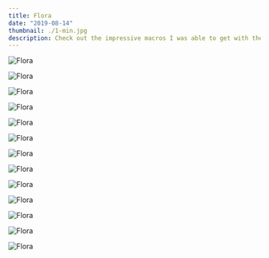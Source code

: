 ```yaml
---
title: Flora
date: "2019-08-14"
thumbnail: ./1-min.jpg
description: Check out the impressive macros I was able to get with these flowers in Chicago/Montreal.
---
```


<div class="kg-card kg-image-card kg-width-full">

![Flora](./2-min.jpg)

</div>

<div class="kg-card kg-image-card kg-width-full">

![Flora](./3-min.jpg)

</div>

<div class="kg-card kg-image-card kg-width-full">

![Flora](./4-min.jpg)

</div>

<div class="kg-card kg-image-card kg-width-full">

![Flora](./5-min.jpg)

</div>

<div class="kg-card kg-image-card kg-width-full">

![Flora](./6-min.jpg)

</div>

<div class="kg-card kg-image-card kg-width-full">

![Flora](./7-min.jpg)

</div>

<div class="kg-card kg-image-card kg-width-full">

![Flora](./8-min.jpg)

</div>

<div class="kg-card kg-image-card kg-width-full">

![Flora](./9-min.jpg)

</div>

 <div class="kg-card kg-image-card kg-width-full">

![Flora](./10-min.jpg)

</div>

 <div class="kg-card kg-image-card kg-width-full">

![Flora](./11-min.jpg)

</div>

 <div class="kg-card kg-image-card kg-width-full">

![Flora](./12-min.jpg)

</div>

 <div class="kg-card kg-image-card kg-width-full">

![Flora](./13-min.jpg)

</div>

 <div class="kg-card kg-image-card kg-width-full">

![Flora](./14-min.jpg)

</div>
